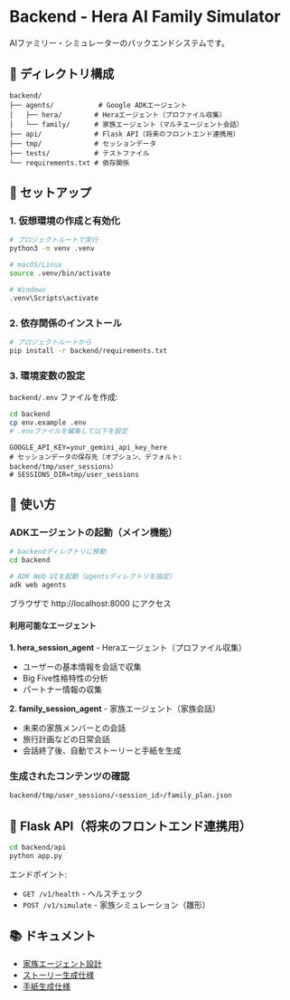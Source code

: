 # Backend - Hera AI Family Simulator

AIファミリー・シミュレーターのバックエンドシステムです。

## 📁 ディレクトリ構成

```
backend/
├── agents/           # Google ADKエージェント
│   ├── hera/        # Heraエージェント（プロファイル収集）
│   └── family/      # 家族エージェント（マルチエージェント会話）
├── api/             # Flask API（将来のフロントエンド連携用）
├── tmp/             # セッションデータ
├── tests/           # テストファイル
└── requirements.txt # 依存関係
```

## 🚀 セットアップ

### 1. 仮想環境の作成と有効化

```bash
# プロジェクトルートで実行
python3 -m venv .venv

# macOS/Linux
source .venv/bin/activate

# Windows
.venv\Scripts\activate
```

### 2. 依存関係のインストール

```bash
# プロジェクトルートから
pip install -r backend/requirements.txt
```

### 3. 環境変数の設定

`backend/.env` ファイルを作成:

```bash
cd backend
cp env.example .env
# .envファイルを編集して以下を設定
```

```.env
GOOGLE_API_KEY=your_gemini_api_key_here
# セッションデータの保存先（オプション、デフォルト: backend/tmp/user_sessions）
# SESSIONS_DIR=tmp/user_sessions
```

## 🎯 使い方

### ADKエージェントの起動（メイン機能）

```bash
# backendディレクトリに移動
cd backend

# ADK Web UIを起動（agentsディレクトリを指定）
adk web agents
```

ブラウザで http://localhost:8000 にアクセス

#### 利用可能なエージェント

**1. hera_session_agent** - Heraエージェント（プロファイル収集）
   - ユーザーの基本情報を会話で収集
   - Big Five性格特性の分析
   - パートナー情報の収集

**2. family_session_agent** - 家族エージェント（家族会話）
   - 未来の家族メンバーとの会話
   - 旅行計画などの日常会話
   - 会話終了後、自動でストーリーと手紙を生成

### 生成されたコンテンツの確認

```bash
backend/tmp/user_sessions/<session_id>/family_plan.json
```

## 🔌 Flask API（将来のフロントエンド連携用）

```bash
cd backend/api
python app.py
```

エンドポイント:
- `GET /v1/health` - ヘルスチェック
- `POST /v1/simulate` - 家族シミュレーション（雛形）

## 📚 ドキュメント

- [家族エージェント設計](../docs/FAMILY_AGENT_DESIGN.md)
- [ストーリー生成仕様](../docs/STORY_GENERATION.md)
- [手紙生成仕様](../docs/LETTER_GENERATION.md)
